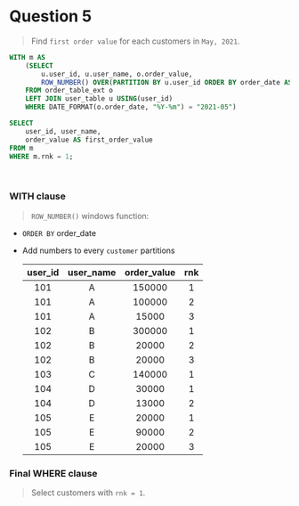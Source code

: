 # Question 5

> Find `first order value` for each customers in `May, 2021`.

```sql
WITH m AS
	(SELECT
		u.user_id, u.user_name, o.order_value,
		ROW_NUMBER() OVER(PARTITION BY u.user_id ORDER BY order_date ASC) as rnk
	FROM order_table_ext o
	LEFT JOIN user_table u USING(user_id)
	WHERE DATE_FORMAT(o.order_date, "%Y-%m") = "2021-05")

SELECT
	user_id, user_name,
    order_value AS first_order_value
FROM m
WHERE m.rnk = 1;
```
<br>

### WITH clause
> `ROW_NUMBER()` windows function:
* `ORDER BY` order_date
* Add numbers to every `customer` partitions

	| user_id | user_name | order_value | rnk |
	| :---: | :---: | :---: | :---: | 
	| 101 | A | 150000 | 1 |
	| 101 | A | 100000 | 2 |
	| 101 | A | 15000 | 3 |
	| 102 | B | 300000 | 1 |
	| 102 | B | 20000 | 2 |
	| 102 | B | 20000 | 3 |
	| 103 | C | 140000 | 1 |
	| 104 | D | 30000 | 1 |
	| 104 | D | 13000 | 2 |
	| 105 | E | 20000 | 1 |
	| 105 | E | 90000 | 2 |
	| 105 | E | 20000 | 3 |	

### Final WHERE clause
> Select customers with `rnk = 1`.